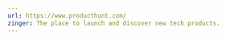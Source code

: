 ```yaml
---
url: https://www.producthunt.com/
zinger: The place to launch and discover new tech products.
---
```


